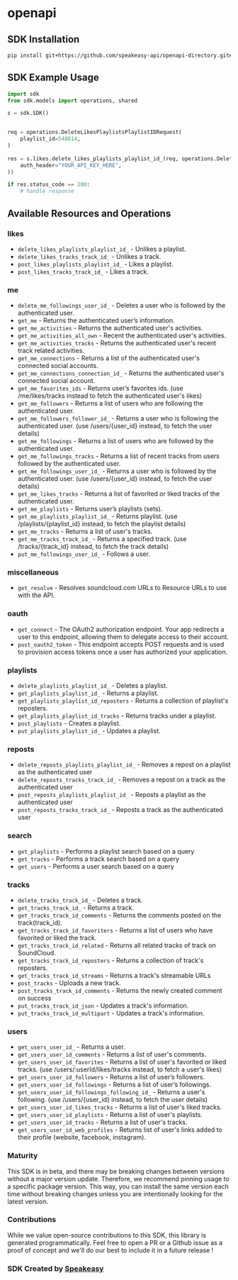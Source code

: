# openapi

<!-- Start SDK Installation -->
## SDK Installation

```bash
pip install git+https://github.com/speakeasy-api/openapi-directory.git#subdirectory=SDKs/soundcloud.com/1.0.0/python
```
<!-- End SDK Installation -->

## SDK Example Usage
<!-- Start SDK Example Usage -->
```python
import sdk
from sdk.models import operations, shared

s = sdk.SDK()


req = operations.DeleteLikesPlaylistsPlaylistIDRequest(
    playlist_id=548814,
)
    
res = s.likes.delete_likes_playlists_playlist_id_(req, operations.DeleteLikesPlaylistsPlaylistIDSecurity(
    auth_header="YOUR_API_KEY_HERE",
))

if res.status_code == 200:
    # handle response
```
<!-- End SDK Example Usage -->

<!-- Start SDK Available Operations -->
## Available Resources and Operations


### likes

* `delete_likes_playlists_playlist_id_` - Unlikes a playlist.
* `delete_likes_tracks_track_id_` - Unlikes a track.
* `post_likes_playlists_playlist_id_` - Likes a playlist.
* `post_likes_tracks_track_id_` - Likes a track.

### me

* `delete_me_followings_user_id_` - Deletes a user who is followed by the authenticated user.
* `get_me` - Returns the authenticated user’s information.
* `get_me_activities` - Returns the authenticated user's activities.
* `get_me_activities_all_own` - Recent the authenticated user's activities.
* `get_me_activities_tracks` - Returns the authenticated user's recent track related activities.
* `get_me_connections` - Returns a list of the authenticated user's connected social accounts.
* `get_me_connections_connection_id_` - Returns the authenticated user's connected social account.
* `get_me_favorites_ids` - Returns user’s favorites ids. (use /me/likes/tracks instead to fetch the authenticated user's likes)
* `get_me_followers` - Returns a list of users who are following the authenticated user.
* `get_me_followers_follower_id_` - Returns a user who is following the authenticated user. (use /users/{user_id} instead, to fetch the user details)
* `get_me_followings` - Returns a list of users who are followed by the authenticated user.
* `get_me_followings_tracks` - Returns a list of recent tracks from users followed by the authenticated user.
* `get_me_followings_user_id_` - Returns a user who is followed by the authenticated user. (use /users/{user_id} instead, to fetch the user details)
* `get_me_likes_tracks` - Returns a list of favorited or liked tracks of the authenticated user.
* `get_me_playlists` - Returns user’s playlists (sets).
* `get_me_playlists_playlist_id_` - Returns playlist. (use /playlists/{playlist_id} instead, to fetch the playlist details)
* `get_me_tracks` - Returns a list of user's tracks.
* `get_me_tracks_track_id_` - Returns a specified track. (use /tracks/{track_id} instead, to fetch the track details)
* `put_me_followings_user_id_` - Follows a user.

### miscellaneous

* `get_resolve` - Resolves soundcloud.com URLs to Resource URLs to use with the API.

### oauth

* `get_connect` - The OAuth2 authorization endpoint. Your app redirects a user to this endpoint, allowing them to delegate access to their account.
* `post_oauth2_token` - This endpoint accepts POST requests and is used to provision access tokens once a user has authorized your application.

### playlists

* `delete_playlists_playlist_id_` - Deletes a playlist.
* `get_playlists_playlist_id_` - Returns a playlist.
* `get_playlists_playlist_id_reposters` - Returns a collection of playlist's reposters.
* `get_playlists_playlist_id_tracks` - Returns tracks under a playlist.
* `post_playlists` - Creates a playlist.
* `put_playlists_playlist_id_` - Updates a playlist.

### reposts

* `delete_reposts_playlists_playlist_id_` - Removes a repost on a playlist as the authenticated user
* `delete_reposts_tracks_track_id_` - Removes a repost on a track as the authenticated user
* `post_reposts_playlists_playlist_id_` - Reposts a playlist as the authenticated user
* `post_reposts_tracks_track_id_` - Reposts a track as the authenticated user

### search

* `get_playlists` - Performs a playlist search based on a query
* `get_tracks` - Performs a track search based on a query
* `get_users` - Performs a user search based on a query

### tracks

* `delete_tracks_track_id_` - Deletes a track.
* `get_tracks_track_id_` - Returns a track.
* `get_tracks_track_id_comments` - Returns the comments posted on the track(track_id).
* `get_tracks_track_id_favoriters` - Returns a list of users who have favorited or liked the track.
* `get_tracks_track_id_related` - Returns all related tracks of track on SoundCloud.
* `get_tracks_track_id_reposters` - Returns a collection of track's reposters.
* `get_tracks_track_id_streams` - Returns a track's streamable URLs
* `post_tracks` - Uploads a new track.
* `post_tracks_track_id_comments` - Returns the newly created comment on success
* `put_tracks_track_id_json` - Updates a track's information.
* `put_tracks_track_id_multipart` - Updates a track's information.

### users

* `get_users_user_id_` - Returns a user.
* `get_users_user_id_comments` - Returns a list of user's comments.
* `get_users_user_id_favorites` - Returns a list of user's favorited or liked tracks. (use /users/:userId/likes/tracks instead, to fetch a user's likes)
* `get_users_user_id_followers` - Returns a list of user’s followers.
* `get_users_user_id_followings` - Returns a list of user’s followings.
* `get_users_user_id_followings_following_id_` - Returns a user's following. (use /users/{user_id} instead, to fetch the user details)
* `get_users_user_id_likes_tracks` - Returns a list of user's liked tracks.
* `get_users_user_id_playlists` - Returns a list of user's playlists.
* `get_users_user_id_tracks` - Returns a list of user's tracks.
* `get_users_user_id_web_profiles` - Returns list of user's links added to their profile (website, facebook, instagram).
<!-- End SDK Available Operations -->

### Maturity

This SDK is in beta, and there may be breaking changes between versions without a major version update. Therefore, we recommend pinning usage
to a specific package version. This way, you can install the same version each time without breaking changes unless you are intentionally
looking for the latest version.

### Contributions

While we value open-source contributions to this SDK, this library is generated programmatically.
Feel free to open a PR or a Github issue as a proof of concept and we'll do our best to include it in a future release !

### SDK Created by [Speakeasy](https://docs.speakeasyapi.dev/docs/using-speakeasy/client-sdks)
